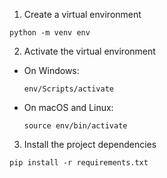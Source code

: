 1. Create a virtual environment
```
python -m venv env
```

2. Activate the virtual environment
- On Windows:
  ```
  env/Scripts/activate
  ```
- On macOS and Linux:
  ```
  source env/bin/activate
  ```

3. Install the project dependencies
```
pip install -r requirements.txt
```